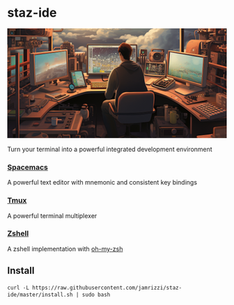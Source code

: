 # staz-ide

![](assets/staz-ide.png)

Turn your terminal into a powerful integrated development environment

### [Spacemacs](http://spacemacs.org/)
  A powerful text editor with mnemonic and consistent key bindings
### [Tmux](https://tmux.github.io/)
  A powerful terminal multiplexer
### [Zshell](http://zsh.sourceforge.net/)
  A zshell implementation with [oh-my-zsh](https://github.com/robbyrussell/oh-my-zsh)
  
## Install
```
curl -L https://raw.githubusercontent.com/jamrizzi/staz-ide/master/install.sh | sudo bash
```
